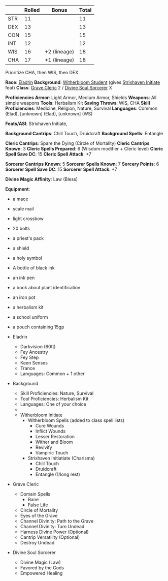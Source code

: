 |     | Rolled | Bonus        | Total |
| --- | ------ | ------------ | ----- |
| STR | 11     |              | 11    |
| DEX | 13     |              | 13    |
| CON | 15     |              | 15    |
| INT | 12     |              | 12    |
| WIS | 16     | +2 (lineage) | 18    |
| CHA | 17     | +1 (lineage) | 18    |

Prioritize CHA, then WIS, then DEX

**Race**: [Eladrin](http://dnd5e.wikidot.com/lineage:eladrin)
**Background**: [Witherbloom Student](https://dnd5e.wikidot.com/background:witherbloom-student) (gives [Strixhaven Initiate](http://dnd5e.wikidot.com/feat:strixhaven-initiate) feat)
**Class**: [Grave Cleric](https://dnd5e.wikidot.com/cleric:grave) 2 / [Divine Soul Sorcerer](https://dnd5e.wikidot.com/sorcerer:divine-soul) X

**Proficiencies**
**Armor**: Light Armor, Medium Armor, Shields
**Weapons**: All simple weapons
**Tools**: Herbalism Kit
**Saving Throws**: WIS, CHA
**Skill Proficiencies**: Medicine, Religion, Nature, Survival
**Languages**: Common (Elad), [unknown] (Elad), [unknown] (WS)

**Feats/ASI**: Strixhaven Initiate, 

**Background Cantrips**: Chill Touch, Druidcraft
**Background Spells**: Entangle

**Cleric Cantrips**: Spare the Dying (Circle of Mortality)
**Cleric Cantrips Known**: 3
**Cleric Spells Prepared**: 6 (Wisdom modifier + Cleric level)
**Cleric Spell Save DC**: 15
**Cleric Spell Attack**: +7

**Sorcerer Cantrips Known**: 5
**Sorcerer Spells Known**: 7
**Sorcery Points**: 6
**Sorcerer Spell Save DC**: 15
**Sorcerer Spell Attack**: +7

**Divine Magic Affinity**: Law (Bless)

**Equipment**: 
- a mace
- scale mail
- light crossbow
- 20 bolts
- a priest's pack
- a shield
- a holy symbol
- A bottle of black ink
- an ink pen
- a book about plant identification
- an iron pot
- a herbalism kit
- a school uniform
- a pouch containing 15gp

- Eladrin
	- Darkvision (60ft)
	- Fey Ancestry
	- Fey Step
	- Keen Senses
	- Trance
	- Languages: Common + 1 other
- Background
	- Skill Proficiencies: Nature, Survival
	- Tool Proficiencies: Herbalism Kit
	- Languages: One of your choice
	- 
	- Witherbloom Initiate
		- Witherbloom Spells (added to class spell lists)
			- Cure Wounds
			- Inflict Wounds
			- Lesser Restoration
			- Wither and Bloom
			- Revivify
			- Vampiric Touch
		- Strixhaven Initiatiate (Charisma)
			- Chill Touch
			- Druidcraft
			- Entangle (1/long rest)
- Grave Cleric
	- Domain Spells
		- Bane
		- False Life
	- Circle of Mortality
	- Eyes of the Grave
	- Channel Divinity: Path to the Grave
	- Channel Divinity: Turn Undead
	- Harness Divine Power (Optional)
	- Cantrip Versatility (Optional)
	- Destroy Undead
- Divine Soul Sorcerer
	- Divine Magic (Law)
	- Favored by the Gods
	- Empowered Healing